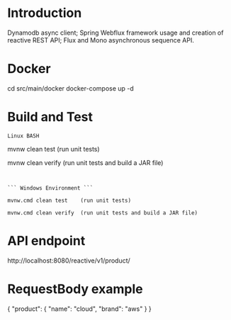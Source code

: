 # Introduction

Dynamodb async client; Spring Webflux framework usage and creation of reactive REST API; 
Flux and Mono asynchronous sequence API.

# Docker

cd src/main/docker
docker-compose up -d

# Build and Test


``` Linux BASH ```

mvnw clean test    (run unit tests)

mvnw clean verify  (run unit tests and build a JAR file)

```


``` Windows Environment ```

mvnw.cmd clean test    (run unit tests)

mvnw.cmd clean verify  (run unit tests and build a JAR file)

```

# API endpoint 

http://localhost:8080/reactive/v1/product/


# RequestBody example

{
   "product": {
   "name": "cloud",
   "brand": "aws"
   }
}
